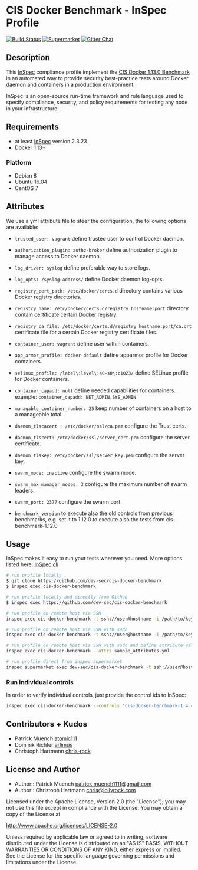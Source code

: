 # CIS Docker Benchmark - InSpec Profile

[![Build Status](http://img.shields.io/travis/dev-sec/cis-docker-benchmark.svg)][1]
[![Supermarket](https://img.shields.io/badge/InSpec%20Profile-CIS%20Docker%20Benchmark-brightgreen.svg)](https://supermarket.chef.io/tools/cis-docker-benchmark)
[![Gitter Chat](https://badges.gitter.im/Join%20Chat.svg)][2]

## Description

This [InSpec](https://github.com/chef/inspec) compliance profile implement the [CIS Docker 1.13.0 Benchmark](https://downloads.cisecurity.org/) in an automated way to provide security best-practice tests around Docker daemon and containers in a production environment.

InSpec is an open-source run-time framework and rule language used to specify compliance, security, and policy requirements for testing any node in your infrastructure.

## Requirements

* at least [InSpec](http://inspec.io/) version 2.3.23
* Docker 1.13+

### Platform

* Debian 8
* Ubuntu 16.04
* CentOS 7

## Attributes

We use a yml attribute file to steer the configuration, the following options are available:

  * `trusted_user: vagrant`
    define trusted user to control Docker daemon.

  * `authorization_plugin: authz-broker`
    define authorization plugin to manage access to Docker daemon.

  * `log_driver: syslog`
    define preferable way to store logs.

  * `log_opts: /syslog-address/`
    define Docker daemon log-opts.

  * `registry_cert_path: /etc/docker/certs.d`
    directory contains various Docker registry directories.

  * `registry_name: /etc/docker/certs.d/registry_hostname:port`
    directory contain certificate certain Docker registry.

  * `registry_ca_file: /etc/docker/certs.d/registry_hostname:port/ca.crt`
    certificate file for a certain Docker registry certificate files.

  * `container_user: vagrant`
    define user within containers.

  * `app_armor_profile: docker-default`
    define apparmor profile for Docker containers.

  * `selinux_profile: /label\:level\:s0-s0\:c1023/`
    define SELinux profile for Docker containers.

  * `container_capadd: null`
    define needed capabilities for containers. example: `container_capadd: NET_ADMIN,SYS_ADMIN`

  * `managable_container_number: 25`
    keep number of containers on a host to a manageable total.

  * `daemon_tlscacert : /etc/docker/ssl/ca.pem`
    configure the Trust certs.

  * `daemon_tlscert: /etc/docker/ssl/server_cert.pem`
    configure the server certificate.

  * `daemon_tlskey: /etc/docker/ssl/server_key.pem`
    configure the server key.

  * `swarm_mode: inactive`
    configure the swarm mode.

  * `swarm_max_manager_nodes: 3`
    configure the maximum number of swarm leaders.

  * `swarm_port: 2377`
    configure the swarm port.

  * `benchmark_version`
    to execute also the old controls from previous benchmarks, e.g. set it to 1.12.0 to execute also the tests from cis-benchmark-1.12.0

## Usage

InSpec makes it easy to run your tests wherever you need. More options listed here: [InSpec cli](http://inspec.io/docs/reference/cli/)

```sh
# run profile locally
$ git clone https://github.com/dev-sec/cis-docker-benchmark
$ inspec exec cis-docker-benchmark

# run profile locally and directly from Github
$ inspec exec https://github.com/dev-sec/cis-docker-benchmark

# run profile on remote host via SSH
inspec exec cis-docker-benchmark -t ssh://user@hostname -i /path/to/key

# run profile on remote host via SSH with sudo
inspec exec cis-docker-benchmark -t ssh://user@hostname -i /path/to/key --sudo

# run profile on remote host via SSH with sudo and define attribute value
inspec exec cis-docker-benchmark --attrs sample_attributes.yml

# run profile direct from inspec supermarket
inspec supermarket exec dev-sec/cis-docker-benchmark -t ssh://user@hostname --key-files private_key --sudo
```

### Run individual controls

In order to verify individual controls, just provide the control ids to InSpec:

```sh
inspec exec cis-docker-benchmark --controls 'cis-docker-benchmark-1.4 cis-docker-benchmark-1.5'
```

## Contributors + Kudos

* Patrick Muench [atomic111](https://github.com/atomic111)
* Dominik Richter [arlimus](https://github.com/arlimus)
* Christoph Hartmann [chris-rock](https://github.com/chris-rock)

## License and Author

* Author:: Patrick Muench <patrick.muench1111@gmail.com>
* Author:: Christoph Hartmann <chris@lollyrock.com>

Licensed under the Apache License, Version 2.0 (the "License");
you may not use this file except in compliance with the License.
You may obtain a copy of the License at

<http://www.apache.org/licenses/LICENSE-2.0>

Unless required by applicable law or agreed to in writing, software
distributed under the License is distributed on an "AS IS" BASIS,
WITHOUT WARRANTIES OR CONDITIONS OF ANY KIND, either express or implied.
See the License for the specific language governing permissions and
limitations under the License.

[1]: http://travis-ci.org/dev-sec/cis-docker-benchmark
[2]: https://gitter.im/dev-sec/general
[3]: https://downloads.cisecurity.org/
